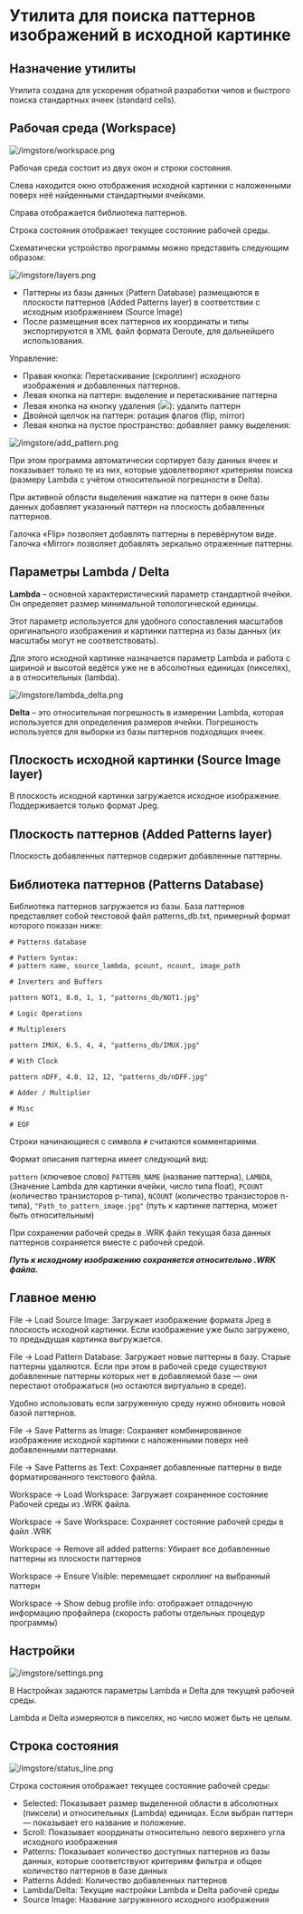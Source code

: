 # Утилита для поиска паттернов изображений в исходной картинке

## Назначение утилиты

Утилита создана для ускорения обратной разработки чипов и быстрого поиска стандартных ячеек (standard cells).

## Рабочая среда (Workspace)

![/imgstore/workspace.png](/imgstore/workspace.png)

Рабочая среда состоит из двух окон и строки состояния.

Слева находится окно отображения исходной картинки с наложенными поверх неё найденными стандартными ячейками.

Справа отображается библиотека паттернов.

Строка состояния отображает текущее состояние рабочей среды.

Схематически устройство программы можно представить следующим образом:

![/imgstore/layers.png](/imgstore/layers.png)

- Паттерны из базы данных (Pattern Database) размещаются в плоскости паттернов (Added Patterns layer) в соответствии с исходным изображением (Source Image)
- После размещения всех паттернов их координаты и типы экспортируются в XML файл формата Deroute, для дальнейшего использования.

Управление:

- Правая кнопка: Перетаскивание (скроллинг) исходного изображения и добавленных паттернов.
- Левая кнопка на паттерн: выделение и перетаскивание паттерна
- Левая кнопка на кнопку удаления (<img src="/imgstore/remove_button.png"/>): удалить паттерн
- Двойной щелчок на паттерн: ротация флагов (flip, mirror)
- Левая кнопка на пустое пространство: добавляет рамку выделения:

![/imgstore/add_pattern.png](/imgstore/add_pattern.png)

При этом программа автоматически сортирует базу данных ячеек и показывает только те из них, которые удовлетворяют критериям поиска (размеру Lambda с учётом относительной погрешности в Delta).

При активной области выделения нажатие на паттерн в окне базы данных добавляет указанный паттерн на плоскость добавленных паттернов.

Галочка «Flip» позволяет добавлять паттерны в перевёрнутом виде.
Галочка «Mirror» позволяет добавлять зеркально отраженные паттерны.

## Параметры Lambda / Delta

**Lambda** – основной характеристический параметр стандартной ячейки. Он определяет размер минимальной топологической единицы.

Этот параметр используется для удобного сопоставления масштабов оригинального изображения и картинки паттерна из базы данных (их масштабы  могут не соответствовать).

Для этого исходной картинке назначается параметр Lambda и работа с шириной и высотой ведётся уже не в абсолютных единицах (пикселях), а в относительных (lambda).

![/imgstore/lambda_delta.png](/imgstore/lambda_delta.png)

**Delta** – это относительная погрешность в измерении Lambda, которая используется для определения размеров ячейки. Погрешность используется для выборки из базы паттернов подходящих ячеек.

## Плоскость исходной картинки (Source Image layer)

В плоскость исходной картинки загружается исходное изображение. Поддерживается только формат Jpeg.

## Плоскость паттернов (Added Patterns layer)

Плоскость добавленных паттернов содержит добавленные паттерны.

## Библиотека паттернов (Patterns Database)

Библиотека паттернов загружается из базы. База паттернов представляет собой текстовой файл patterns_db.txt, примерный формат которого показан ниже:

```
# Patterns database

# Pattern Syntax:
# pattern name, source_lambda, pcount, ncount, image_path

# Inverters and Buffers

pattern NOT1, 8.0, 1, 1, "patterns_db/NOT1.jpg"

# Logic Operations

# Multiplexers

pattern IMUX, 6.5, 4, 4, "patterns_db/IMUX.jpg"

# With Clock

pattern nDFF, 4.0, 12, 12, "patterns_db/nDFF.jpg"

# Adder / Multiplier

# Misc

# EOF
```

Строки начинающиеся с символа `#` считаются комментариями.

Формат описания паттерна имеет следующий вид:

`pattern` (ключевое слово) `PATTERN_NAME` (название паттерна), `LAMBDA`, (Значение Lambda для картинки ячейки, число типа float), `PCOUNT` (количество транзисторов p-типа), `NCOUNT` (количество транзисторов n-типа), `"Path_to_pattern_image.jpg"` (путь к картинке паттерна, может быть относительным)

При сохранении рабочей среды в .WRK файл текущая база данных паттернов сохраняется вместе с рабочей средой.

**_Путь к исходному изображению сохраняется относительно .WRK файла._**

## Главное меню

File → Load Source Image: Загружает изображение формата Jpeg в плоскость исходной картинки. Если изображение уже было загружено, то предыдущая картинка выгружается.

File → Load Pattern Database: Загружает новые паттерны в базу. Старые паттерны удаляются. Если при этом в рабочей среде существуют добавленные паттерны которых нет в добавляемой базе — они перестают отображаться (но остаются виртуально в среде).

Удобно использовать если загруженную среду нужно обновить новой базой паттернов.

File → Save Patterns as Image: Сохраняет комбинированное изображение исходной картинки с наложенными поверх неё добавленными паттернами.

File → Save Patterns as Text: Сохраняет добавленные паттерны в виде форматированного текстового файла.

Workspace → Load Workspace: Загружает сохраненное состояние Рабочей среды из .WRK файла.

Workspace → Save Workspace: Сохраняет состояние рабочей среды в файл .WRK

Workspace → Remove all added patterns: Убирает все добавленные паттерны из плоскости паттернов

Workspace → Ensure Visible: перемещает скроллинг на выбранный паттерн

Workspace → Show debug profile info: отображает отладочную информацию профайлера (скорость работы отдельных процедур программы)

## Настройки

![/imgstore/settings.png](/imgstore/settings.png)

В Настройках задаются параметры Lambda и Delta для текущей рабочей среды.

Lambda и Delta измеряются в пикселях, но число может быть не целым.

## Строка состояния

![/imgstore/status_line.png](/imgstore/status_line.png)

Строка состояния отображает текущее состояние рабочей среды:
- Selected: Показывает размер выделенной области в абсолютных (пиксели) и относительных (Lambda) единицах. Если выбран паттерн — показывает его название и положение.
- Scroll: Показывает координаты относительно левого верхнего угла исходного изображения
- Patterns: Показывает количество доступных паттернов из базы данных, которые соответствуют критериям фильтра и общее количество паттернов в базе данных
- Patterns Added: Количество добавленных паттернов
- Lambda/Delta: Текущие настройки Lambda и Delta рабочей среды
- Source Image: Название загруженного исходного изображения
